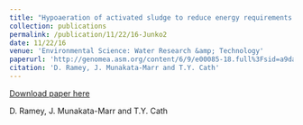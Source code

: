 ```yaml
---
title: "Hypoaeration of activated sludge to reduce energy requirements at distributed reclaimed water plants: studies at bench and pilot scales"
collection: publications
permalink: /publication/11/22/16-Junko2
date: 11/22/16
venue: 'Environmental Science: Water Research &amp; Technology'
paperurl: 'http://genomea.asm.org/content/6/9/e00085-18.full%3Fsid=a9daef25-a4e1-4242-b8ab-e0491c9d14e7'
citation: 'D. Ramey, J. Munakata-Marr and T.Y. Cath'
---
```


<a href='http://genomea.asm.org/content/6/9/e00085-18.full%3Fsid=a9daef25-a4e1-4242-b8ab-e0491c9d14e7'>Download paper here</a>

 D. Ramey, J. Munakata-Marr and T.Y. Cath